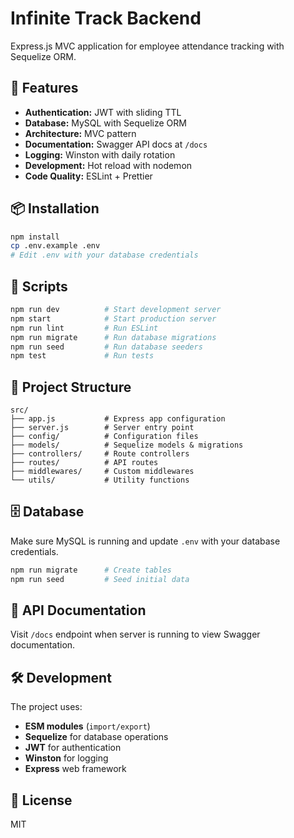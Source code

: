 # Infinite Track Backend

Express.js MVC application for employee attendance tracking with Sequelize ORM.

## 🚀 Features

- **Authentication:** JWT with sliding TTL
- **Database:** MySQL with Sequelize ORM
- **Architecture:** MVC pattern
- **Documentation:** Swagger API docs at `/docs`
- **Logging:** Winston with daily rotation
- **Development:** Hot reload with nodemon
- **Code Quality:** ESLint + Prettier

## 📦 Installation

```bash
npm install
cp .env.example .env
# Edit .env with your database credentials
```

## 🔧 Scripts

```bash
npm run dev          # Start development server
npm start            # Start production server
npm run lint         # Run ESLint
npm run migrate      # Run database migrations
npm run seed         # Run database seeders
npm test             # Run tests
```

## 📁 Project Structure

```
src/
├── app.js           # Express app configuration
├── server.js        # Server entry point
├── config/          # Configuration files
├── models/          # Sequelize models & migrations
├── controllers/     # Route controllers
├── routes/          # API routes
├── middlewares/     # Custom middlewares
└── utils/           # Utility functions
```

## 🗄️ Database

Make sure MySQL is running and update `.env` with your database credentials.

```bash
npm run migrate      # Create tables
npm run seed         # Seed initial data
```

## 📖 API Documentation

Visit `/docs` endpoint when server is running to view Swagger documentation.

## 🛠️ Development

The project uses:

- **ESM modules** (`import/export`)
- **Sequelize** for database operations
- **JWT** for authentication
- **Winston** for logging
- **Express** web framework

## 📄 License

MIT
